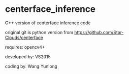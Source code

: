 # centerface_inference
C++ version of centerface inference code

original git is python version from https://github.com/Star-Clouds/centerface

requires:
opencv4+

developed by:
VS2015

coding by:
Wang Yunlong
